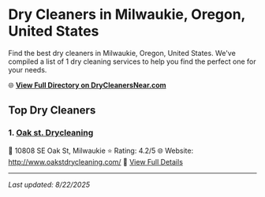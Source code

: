 # Dry Cleaners in Milwaukie, Oregon, United States

Find the best dry cleaners in Milwaukie, Oregon, United States. We've compiled a list of 1 dry cleaning services to help you find the perfect one for your needs.

🌐 **[View Full Directory on DryCleanersNear.com](https://drycleanersnear.com/city/US/Oregon/Milwaukie)**

## Top Dry Cleaners

### 1. [Oak st. Drycleaning](https://drycleanersnear.com/dryCleaner/68955adb82a21f618f14c5f9/oak-st-drycleaning)
📍 10808 SE Oak St, Milwaukie
⭐ Rating: 4.2/5
🌐 Website: http://www.oakstdrycleaning.com/
🔗 [View Full Details](https://drycleanersnear.com/dryCleaner/68955adb82a21f618f14c5f9/oak-st-drycleaning)


---

*Last updated: 8/22/2025*
